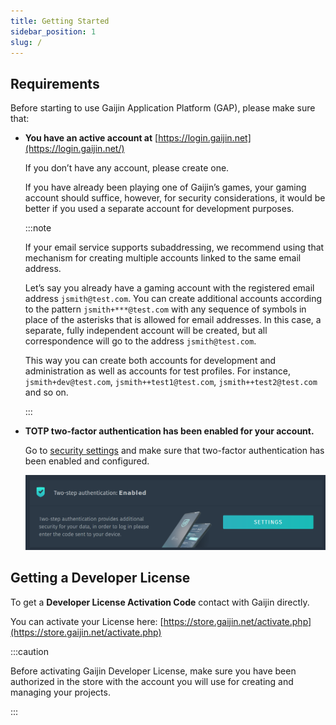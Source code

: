 ```yaml
---
title: Getting Started
sidebar_position: 1
slug: /
---
```


## Requirements

Before starting to use Gaijin Application Platform (GAP), please make sure that:

- **You have an active account at** [https://login.gaijin.net](https://login.gaijin.net/)

  If you don’t have any account, please create one.

  If you have already been playing one of Gaijin’s games, your gaming account should suffice, however, for security considerations, it would be better if you used a separate account for development purposes.

  :::note

  If your email service supports subaddressing, we recommend using that mechanism for creating multiple accounts linked to the same email address.

  Let’s say you already have a gaming account with the registered email address `jsmith@test.com`. You can create additional accounts according to the pattern `jsmith+***@test.com` with any sequence of symbols in place of the asterisks that is allowed for email addresses. In this case, a separate, fully independent account will be created, but all correspondence will go to the address `jsmith@test.com`.

  This way you can create both accounts for development and administration as well as accounts for test profiles. For instance, `jsmith+dev@test.com`, `jsmith++test1@test.com`, `jsmith++test2@test.com` and so on.

  :::

- **TOTP two-factor authentication has been enabled for your account.**

  Go to [security settings](https://login.gaijin.net/ru/profile/settings/security) and make sure that two-factor authentication has been enabled and configured.

  ![TOTP Enabled](./assets/two-factor.png)

## Getting a Developer License

To get a **Developer License Activation Code** contact with Gaijin directly.

You can activate your License here: [https://store.gaijin.net/activate.php](https://store.gaijin.net/activate.php)

:::caution

Before activating Gaijin Developer License, make sure you have been authorized in the store with the account you will use for creating and managing your projects.

:::
